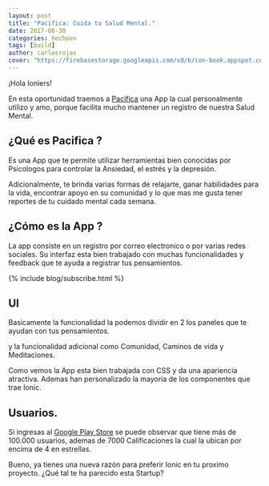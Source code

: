 ```yaml
---
layout: post
title: "Pacifica: Cuida tu Salud Mental."
date: 2017-06-30
categories: hechoen
tags: [build]
author: carlosrojas
cover: "https://firebasestorage.googleapis.com/v0/b/ion-book.appspot.com/o/posts%2F2017-06-30-Pacifica%2Fpacifica-header.jpg?alt=media&token=13a6bc87-d5b0-4c3c-a56d-764a30ca0b91"
---
```


<amp-img width="1280" height="660" layout="responsive" src="https://firebasestorage.googleapis.com/v0/b/ion-book.appspot.com/o/posts%2F2017-06-30-Pacifica%2Fpacifica-header.jpg?alt=media&token=13a6bc87-d5b0-4c3c-a56d-764a30ca0b91"></amp-img>

¡Hola Ioniers!

En esta oportunidad traemos a [Pacifica](https://untappd.com/) una App la cual personalmente utilizo y amo, porque facilita mucho mantener un registro de nuestra Salud Mental.

## ¿Qué es Pacifica ?

Es una App que te permite utilizar herramientas bien conocidas por Psicologos para controlar la Ansiedad, el estrés y la depresión.

Adicionalmente, te brinda varias formas de relajarte, ganar habilidades para la vida, encontrar apoyo en su comunidad y lo que mas me gusta tener reportes de tu cuidado mental cada semana.

## ¿Cómo es la App ?

La app consiste en un registro por correo electronico o por varias redes sociales. Su interfaz esta bien trabajado con muchas funcionalidades y feedback que te ayuda a registrar tus pensamientos.

{% include blog/subscribe.html %}

## UI

Basicamente la funcionalidad la podemos dividir en 2 los paneles que te ayudan con tus pensamientos.

<amp-img width="2880" height="1280" layout="responsive" src="https://firebasestorage.googleapis.com/v0/b/ion-book.appspot.com/o/posts%2F2017-06-30-Pacifica%2FUI1.png?alt=media&token=fd149b88-83a9-46ce-b805-35f869fd8e75"></amp-img>

y la funcionalidad adicional como Comunidad, Caminos de vida y Meditaciones.

<amp-img width="2160" height="1280" layout="responsive" src="https://firebasestorage.googleapis.com/v0/b/ion-book.appspot.com/o/posts%2F2017-06-30-Pacifica%2FUI2.png?alt=media&token=8d1363ce-2823-4d31-b55d-8c1a8e8a05bc"></amp-img>

Como vemos la App esta bien trabajada con CSS y da una apariencia atractiva. Ademas han personalizado la mayoria de los componentes que trae Ionic.

## Usuarios.

Si ingresas al [Google Play Store](https://play.google.com/store/apps/details?id=com.pacificalabs.pacifica) se puede observar que tiene más de 100.000 usuarios, ademas de 7000 Calificaciones la cual la ubican por encima de 4 en estrellas.

Bueno, ya tienes una nueva razón para preferir Ionic en tu proximo proyecto. ¿Qué tal te ha parecido esta Startup?



